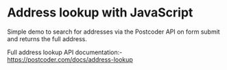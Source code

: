 # Address lookup with JavaScript
Simple demo to search for addresses via the Postcoder API on form submit and returns the full address.

Full address lookup API documentation:-
https://postcoder.com/docs/address-lookup
